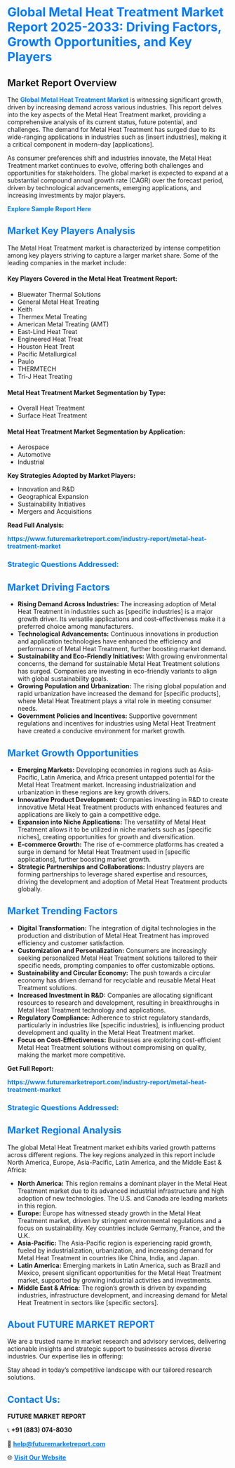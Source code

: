 <h1 style="color: #007BFF;">Global Metal Heat Treatment Market Report 2025-2033: Driving Factors, Growth Opportunities, and Key Players</h1>

<section id="overview">
<h2>Market Report Overview</h2>
<p>The <a href="https://www.futuremarketreport.com/industry-report/metal-heat-treatment-market" style="color: #007BFF; text-decoration: none;"><strong>Global Metal Heat Treatment Market</strong></a> is witnessing significant growth, driven by increasing demand across various industries. This report delves into the key aspects of the Metal Heat Treatment market, providing a comprehensive analysis of its current status, future potential, and challenges. The demand for Metal Heat Treatment has surged due to its wide-ranging applications in industries such as [insert industries], making it a critical component in modern-day [applications].</p>
<p>As consumer preferences shift and industries innovate, the Metal Heat Treatment market continues to evolve, offering both challenges and opportunities for stakeholders. The global market is expected to expand at a substantial compound annual growth rate (CAGR) over the forecast period, driven by technological advancements, emerging applications, and increasing investments by major players.</p>
</section>

<section id="overview">
<p><a href="https://www.futuremarketreport.com/request-sample/reportId=87573" style="color: #007BFF; text-decoration: none;"><strong>Explore Sample Report Here</strong></a></p>
</section>

<section id="key-players">
<h2 style="color: #007BFF;">Market Key Players Analysis</h2>
<p>The Metal Heat Treatment market is characterized by intense competition among key players striving to capture a larger market share. Some of the leading companies in the market include:</p>
<h4>Key Players Covered in the Metal Heat Treatment Report:</h4>
<ul><li>Bluewater Thermal Solutions</li><li>General Metal Heat Treating</li><li>Keith</li><li>Thermex Metal Treating</li><li>American Metal Treating (AMT)</li><li>East-Lind Heat Treat</li><li>Engineered Heat Treat</li><li>Houston Heat Treat</li><li>Pacific Metallurgical</li><li>Paulo</li><li>THERMTECH</li><li>Tri-J Heat Treating</li></ul>
<h4>Metal Heat Treatment Market Segmentation by Type:</h4>
<ul><li>Overall Heat Treatment</li><li>Surface Heat Treatment</li></ul>

<h4>Metal Heat Treatment Market Segmentation by Application:</h4>
<ul><li>Aerospace</li><li>Automotive</li><li>Industrial</li></ul>
<p><strong>Key Strategies Adopted by Market Players:</strong></p>
<ul>
<li>Innovation and R&D</li>
<li>Geographical Expansion</li>
<li>Sustainability Initiatives</li>
<li>Mergers and Acquisitions</li>
</ul>
</section>

<section>
<p><strong>Read Full Analysis: </strong></p><a href="https://www.futuremarketreport.com/industry-report/metal-heat-treatment-market" style="color: #007BFF; text-decoration: none;"><strong>https://www.futuremarketreport.com/industry-report/metal-heat-treatment-market</strong></a>
<h3 style="color: #007BFF;">Strategic Questions Addressed:</h3>
</section>

<section id="driving-factors">
<h2 style="color: #007BFF;">Market Driving Factors</h2>
<ul>
<li><strong>Rising Demand Across Industries:</strong> The increasing adoption of Metal Heat Treatment in industries such as [specific industries] is a major growth driver. Its versatile applications and cost-effectiveness make it a preferred choice among manufacturers.</li>
<li><strong>Technological Advancements:</strong> Continuous innovations in production and application technologies have enhanced the efficiency and performance of Metal Heat Treatment, further boosting market demand.</li>
<li><strong>Sustainability and Eco-Friendly Initiatives:</strong> With growing environmental concerns, the demand for sustainable Metal Heat Treatment solutions has surged. Companies are investing in eco-friendly variants to align with global sustainability goals.</li>
<li><strong>Growing Population and Urbanization:</strong> The rising global population and rapid urbanization have increased the demand for [specific products], where Metal Heat Treatment plays a vital role in meeting consumer needs.</li>
<li><strong>Government Policies and Incentives:</strong> Supportive government regulations and incentives for industries using Metal Heat Treatment have created a conducive environment for market growth.</li>
</ul>
</section>

<section id="growth-opportunities">
<h2 style="color: #007BFF;">Market Growth Opportunities</h2>
<ul>
<li><strong>Emerging Markets:</strong> Developing economies in regions such as Asia-Pacific, Latin America, and Africa present untapped potential for the Metal Heat Treatment market. Increasing industrialization and urbanization in these regions are key growth drivers.</li>
<li><strong>Innovative Product Development:</strong> Companies investing in R&D to create innovative Metal Heat Treatment products with enhanced features and applications are likely to gain a competitive edge.</li>
<li><strong>Expansion into Niche Applications:</strong> The versatility of Metal Heat Treatment allows it to be utilized in niche markets such as [specific niches], creating opportunities for growth and diversification.</li>
<li><strong>E-commerce Growth:</strong> The rise of e-commerce platforms has created a surge in demand for Metal Heat Treatment used in [specific applications], further boosting market growth.</li>
<li><strong>Strategic Partnerships and Collaborations:</strong> Industry players are forming partnerships to leverage shared expertise and resources, driving the development and adoption of Metal Heat Treatment products globally.</li>
</ul>
</section>

<section id="trending-factors">
<h2 style="color: #007BFF;">Market Trending Factors</h2>
<ul>
<li><strong>Digital Transformation:</strong> The integration of digital technologies in the production and distribution of Metal Heat Treatment has improved efficiency and customer satisfaction.</li>
<li><strong>Customization and Personalization:</strong> Consumers are increasingly seeking personalized Metal Heat Treatment solutions tailored to their specific needs, prompting companies to offer customizable options.</li>
<li><strong>Sustainability and Circular Economy:</strong> The push towards a circular economy has driven demand for recyclable and reusable Metal Heat Treatment solutions.</li>
<li><strong>Increased Investment in R&D:</strong> Companies are allocating significant resources to research and development, resulting in breakthroughs in Metal Heat Treatment technology and applications.</li>
<li><strong>Regulatory Compliance:</strong> Adherence to strict regulatory standards, particularly in industries like [specific industries], is influencing product development and quality in the Metal Heat Treatment market.</li>
<li><strong>Focus on Cost-Effectiveness:</strong> Businesses are exploring cost-efficient Metal Heat Treatment solutions without compromising on quality, making the market more competitive.</li>
</ul>
</section>

<section>
<p><strong>Get Full Report: </strong></p><a href="https://www.futuremarketreport.com/industry-report/metal-heat-treatment-market" style="color: #007BFF; text-decoration: none;"><strong>https://www.futuremarketreport.com/industry-report/metal-heat-treatment-market</strong></a>
<h3 style="color: #007BFF;">Strategic Questions Addressed:</h3>
</section>


<section id="regional-analysis">
<h2 style="color: #007BFF;">Market Regional Analysis</h2>
<p>The global Metal Heat Treatment market exhibits varied growth patterns across different regions. The key regions analyzed in this report include North America, Europe, Asia-Pacific, Latin America, and the Middle East & Africa:</p>
<ul>
<li><strong>North America:</strong> This region remains a dominant player in the Metal Heat Treatment market due to its advanced industrial infrastructure and high adoption of new technologies. The U.S. and Canada are leading markets in this region.</li>
<li><strong>Europe:</strong> Europe has witnessed steady growth in the Metal Heat Treatment market, driven by stringent environmental regulations and a focus on sustainability. Key countries include Germany, France, and the U.K.</li>
<li><strong>Asia-Pacific:</strong> The Asia-Pacific region is experiencing rapid growth, fueled by industrialization, urbanization, and increasing demand for Metal Heat Treatment in countries like China, India, and Japan.</li>
<li><strong>Latin America:</strong> Emerging markets in Latin America, such as Brazil and Mexico, present significant opportunities for the Metal Heat Treatment market, supported by growing industrial activities and investments.</li>
<li><strong>Middle East & Africa:</strong> The region’s growth is driven by expanding industries, infrastructure development, and increasing demand for Metal Heat Treatment in sectors like [specific sectors].</li>
</ul>
</section>

<footer>
<h2 style="color: #007BFF;">About FUTURE MARKET REPORT</h2>
<p>We are a trusted name in market research and advisory services, delivering actionable insights and strategic support to businesses across diverse industries. Our expertise lies in offering:</p>

<p>Stay ahead in today’s competitive landscape with our tailored research solutions.</p>

<h2 style="color: #007BFF;">Contact Us:</h2>
<p><strong>FUTURE MARKET REPORT</strong></p>
<p>📞 <strong>+91 (883) 074-8030</strong></p>
<p>📧 <strong><a href="mailto:help@futuremarketreport.com" style="color: #007BFF;">help@futuremarketreport.com</a></strong></p>
<p>🌐 <strong><a href="https://www.futuremarketreport.com/" style="color: #007BFF;">Visit Our Website</a></strong></p>
</footer>